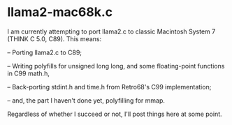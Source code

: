 # llama2-mac68k.c

I am currently attempting to port llama2.c to classic Macintosh System 7 (THINK C 5.0, C89). This means:

– Porting llama2.c to C89;

– Writing polyfills for unsigned long long, and some floating-point functions in C99 math.h,

– Back-porting stdint.h and time.h from Retro68's C99 implementation;

– and, the part I haven't done yet, polyfilling for mmap.

Regardless of whether I succeed or not, I'll post things here at some point.
